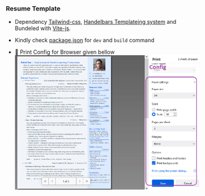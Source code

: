 ### Resume Template 

* Dependency [Tailwind-css](https://tailwindcss.com/), [Handelbars Templateing system](https://handlebarsjs.com/) and Bundeled with [Vite-js](https://vitejs.dev/).

* Kindly check [package.json](./package.json) for `dev` and `build` command

* :hammer: Print Config for Browser given bellow ![config](./public/princonfig.png) 